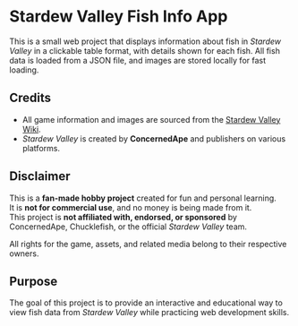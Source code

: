 # Stardew Valley Fish Info App

This is a small web project that displays information about fish in *Stardew Valley* in a clickable table format, with details shown for each fish. All fish data is loaded from a JSON file, and images are stored locally for fast loading.

## Credits

- All game information and images are sourced from the [Stardew Valley Wiki](https://stardewvalleywiki.com/Stardew_Valley_Wiki).  
- *Stardew Valley* is created by **ConcernedApe** and publishers on various platforms.

## Disclaimer

This is a **fan-made hobby project** created for fun and personal learning.  
It is **not for commercial use**, and no money is being made from it.  
This project is **not affiliated with, endorsed, or sponsored** by ConcernedApe, Chucklefish, or the official *Stardew Valley* team.  

All rights for the game, assets, and related media belong to their respective owners.

## Purpose

The goal of this project is to provide an interactive and educational way to view fish data from *Stardew Valley* while practicing web development skills.